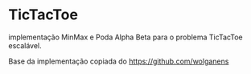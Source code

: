 # TicTacToe
implementação MinMax e Poda Alpha Beta para o problema TicTacToe escalável.

Base da implementação copiada do https://github.com/wolganens
